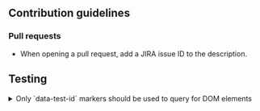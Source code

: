 ## Contribution guidelines

### Pull requests

* When opening a pull request, add a JIRA issue ID to the description.

## Testing

<details>
  <summary>Only `data-test-id` markers should be used to query for DOM elements</summary>
  If tests are tightly coupled with implementation details, false-positive test failures occur and slow down development. The slowdown also increases as the codebase grows. Tests should not fail if for example `a` tag is changed to a `button`, but still works the same. Or if a class name is changed from `button--large` to `button--small`, or if the element is wrapped in another element for styling or an angular directive is replaced with a react component. If things look and behave the same from the user perspective - the tests should not fail either. Using `data-test-id` reduces false-positive test failures significantly be decoupling tests from implementation details. See `spec/internal_destinations_spec.ts` for an example of how to write tests using `data-test-id` markers.
</details>